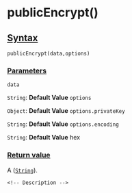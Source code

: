 # publicEncrypt()

<!-- Description -->

## [Syntax]()

    publicEncrypt(data,options)

### [Parameters]()

`data`

`String`: **Default Value** 
`options`

`Object`: **Default Value** 
`options.privateKey`

`String`: **Default Value** 
`options.encoding`

`String`: **Default Value** hex


### [Return value]()

A ([`String`]()).

<!-- ## [Examples]() -->
<!--  -->
    <!-- Description -->
<!--  -->
<!-- ## [See also]() -->
<!--  -->
<!-- -   [link]() -->
